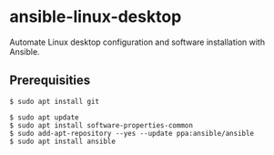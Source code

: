 # ansible-linux-desktop
Automate Linux desktop configuration and software installation with Ansible.


## Prerequisities
```
$ sudo apt install git

$ sudo apt update
$ sudo apt install software-properties-common
$ sudo add-apt-repository --yes --update ppa:ansible/ansible
$ sudo apt install ansible
```